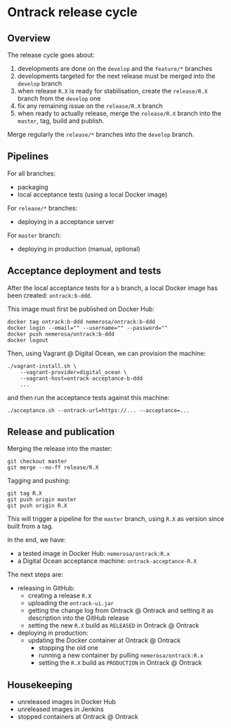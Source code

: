 Ontrack release cycle
=====================

## Overview

The release cycle goes about:

1. developments are done on the `develop` and the `feature/*` branches
1. developments targeted for the next release must be merged into the `develop` branch
1. when release `R.X` is ready for stabilisation, create the `release/R.X` branch from the `develop` one
1. fix any remaining issue on the `release/R.X` branch
1. when ready to actually release, merge the `release/R.X` branch into the `master`, tag, build and publish.

Merge regularly the `release/*` branches into the `develop` branch.

## Pipelines

For all branches:

* packaging
* local acceptance tests (using a local Docker image)

For `release/*` branches:

* deploying in a acceptance server

For `master` branch:

* deploying in production (manual, optional)

## Acceptance deployment and tests

After the local acceptance tests for a `b` branch, a local Docker image has been created: `ontrack:b-ddd`.

This image must first be published on Docker Hub:

    docker tag ontrack:b-ddd nemerosa/ontrack:b-ddd
    docker login --email="" --username="" --password=""
    docker push nemerosa/ontrack:b-ddd
    docker logout

Then, using Vagrant @ Digital Ocean, we can provision the machine:

    ./vagrant-install.sh \
        --vagrant-provider=digital_ocean \
        --vagrant-host=ontrack-acceptance-b-ddd
        ...

and then run the acceptance tests against this machine:

    ./acceptance.sh --ontrack-url=https://... --acceptance=...

## Release and publication

Merging the release into the master:

    git checkout master
    git merge --no-ff release/R.X

Tagging and pushing:

    git tag R.X
    git push origin master
    git push origin R.X

This will trigger a pipeline for the `master` branch, using `R.X` as version since built from a tag.

In the end, we have:

* a tested image in Docker Hub: `nemerosa/ontrack:R.x`
* a Digital Ocean acceptance machine: `ontrack-acceptance-R.X`

The next steps are:

* releasing in GitHub:
  * creating a release `R.X`
  * uploading the `ontrack-ui.jar`
  * getting the change log from Ontrack @ Ontrack and setting it as description into the GitHub release
  * setting the new `R.X` build as `RELEASED` in Ontrack @ Ontrack
* deploying in production:
  * updating the Docker container at Ontrack @ Ontrack
    * stopping the old one
    * running a new container by pulling `nemerosa/ontrack:R.x`
    * setting the `R.X` build as `PRODUCTION` in Ontrack @ Ontrack

## Housekeeping

* unreleased images in Docker Hub
* unreleased images in Jenkins
* stopped containers at Ontrack @ Ontrack
